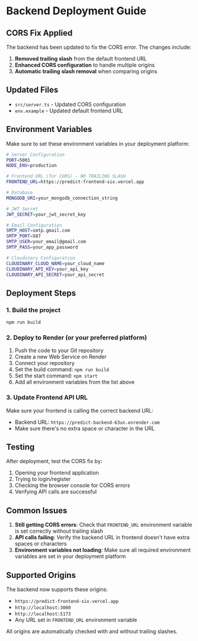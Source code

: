 # Backend Deployment Guide

## CORS Fix Applied

The backend has been updated to fix the CORS error. The changes include:

1. **Removed trailing slash** from the default frontend URL
2. **Enhanced CORS configuration** to handle multiple origins
3. **Automatic trailing slash removal** when comparing origins

## Updated Files

- `src/server.ts` - Updated CORS configuration
- `env.example` - Updated default frontend URL

## Environment Variables

Make sure to set these environment variables in your deployment platform:

```bash
# Server Configuration
PORT=5001
NODE_ENV=production

# Frontend URL (for CORS) - NO TRAILING SLASH
FRONTEND_URL=https://predict-frontend-six.vercel.app

# Database
MONGODB_URI=your_mongodb_connection_string

# JWT Secret
JWT_SECRET=your_jwt_secret_key

# Email Configuration
SMTP_HOST=smtp.gmail.com
SMTP_PORT=587
SMTP_USER=your_email@gmail.com
SMTP_PASS=your_app_password

# Cloudinary Configuration
CLOUDINARY_CLOUD_NAME=your_cloud_name
CLOUDINARY_API_KEY=your_api_key
CLOUDINARY_API_SECRET=your_api_secret
```

## Deployment Steps

### 1. Build the project
```bash
npm run build
```

### 2. Deploy to Render (or your preferred platform)

1. Push the code to your Git repository
2. Create a new Web Service on Render
3. Connect your repository
4. Set the build command: `npm run build`
5. Set the start command: `npm start`
6. Add all environment variables from the list above

### 3. Update Frontend API URL

Make sure your frontend is calling the correct backend URL:
- Backend URL: `https://predict-backend-63un.onrender.com`
- Make sure there's no extra space or character in the URL

## Testing

After deployment, test the CORS fix by:

1. Opening your frontend application
2. Trying to login/register
3. Checking the browser console for CORS errors
4. Verifying API calls are successful

## Common Issues

1. **Still getting CORS errors**: Check that `FRONTEND_URL` environment variable is set correctly without trailing slash
2. **API calls failing**: Verify the backend URL in frontend doesn't have extra spaces or characters
3. **Environment variables not loading**: Make sure all required environment variables are set in your deployment platform

## Supported Origins

The backend now supports these origins:
- `https://predict-frontend-six.vercel.app`
- `http://localhost:3000`
- `http://localhost:5173`
- Any URL set in `FRONTEND_URL` environment variable

All origins are automatically checked with and without trailing slashes. 